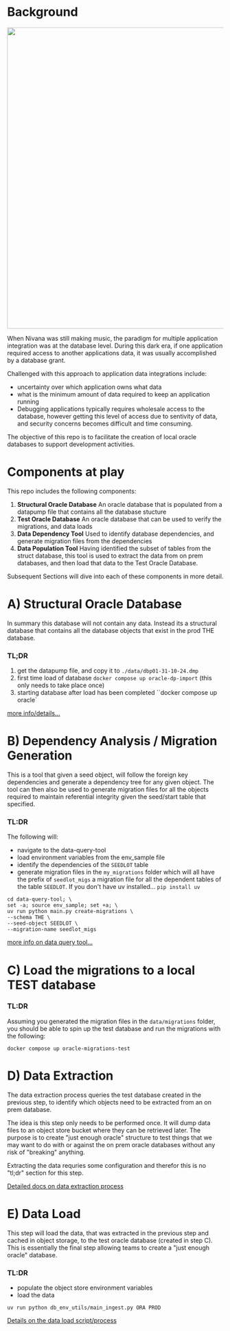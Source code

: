 # Background

<img src="https://lh3.googleusercontent.com/pw/AP1GczOiFckwC6jkI7XcZEJlDDQpFH0xLF5jajiijcry_9f7sn0O_1HSWMW8SQLLvtjXV_UMiSDiB5MSh_up4jE3DaqUbPs-ucSNq4P3IkT0YMAlvwtsKH_T1YY3xQeG1LTniYcc4L5f16DlkFeQTuP9Hq_Gcw=w1306-h589-s-no-gm?authuser=0" width="700px">

When Nivana was still making music, the paradigm for multiple application integration
was at the database level.  During this dark era, if one application required access
to another applications data, it was usually accomplished by a database grant.

Challenged with this approach to application data integrations include:
* uncertainty over which application owns what data
* what is the minimum amount of data required to keep an application running
* Debugging applications typically requires wholesale access to the database, however
getting this level of access due to sentivity of data, and security concerns becomes
difficult and time consuming.

The objective of this repo is to facilitate the creation of local oracle databases to
support development activities.

# Components at play

This repo includes the following components:
1. **Structural Oracle Database** An oracle database that is populated from a datapump file that contains all
    the database stucture
1. **Test Oracle Database** An oracle database that can be used to verify the
    migrations, and data loads
1. **Data Dependency Tool** Used to identify database dependencies, and generate migration
    files from the dependencies
1. **Data Population Tool** Having identified the subset of tables from the struct
    database, this tool is used to extract the data from on prem databases, and
    then load that data to the Test Oracle Database.

Subsequent Sections will dive into each of these components in more detail.

# A) Structural Oracle Database

In summary this database will not contain any data.  Instead its a structural
database that contains all the database objects that exist in the prod THE
database.

### TL;DR

1. get the datapump file, and copy it to `./data/dbp01-31-10-24.dmp`
2. first time load of database `docker compose up oracle-dp-import`  (this only needs to take place once)
3. starting database after load has been completed ``docker compose up oracle`

[more info/details...](docs/struct_db.md)

# B) Dependency Analysis / Migration Generation

This is a tool that given a seed object, will follow the foreign key dependencies
and generate a dependency tree for any given object.  The tool can then also
be used to generate migration files for all the objects required to maintain
referential integrity given the seed/start table that specified.

### TL:DR

The following will:
* navigate to the data-query-tool
* load environment variables from the env_sample file
* identify the dependencies of the `SEEDLOT` table
* generate migration files in the `my_migrations` folder which will all have
    the prefix of `seedlot_migs`
     a migration file for all the dependent tables of the table `SEEDLOT`.
If you don't have uv installed... `pip install uv`

```
cd data-query-tool; \
set -a; source env_sample; set +a; \
uv run python main.py create-migrations \
--schema THE \
--seed-object SEEDLOT \
--migration-name seedlot_migs
```

[more info on data query tool...](docs/data_query_tool.md)

# C) Load the migrations to a local TEST database

### TL:DR

Assuming you generated the migration files in the `data/migrations` folder, you
should be able to spin up the test database and run the migrations with the
following:

`docker compose up oracle-migrations-test`

# D) Data Extraction

The data extraction process queries the test database created in the previous
step, to identify which objects need to be extracted from an on prem database.

The idea is this step only needs to be performed once.  It will dump data files
to an object store bucket where they can be retrieved later.  The purpose is
to create "just enough oracle" structure to test things that we may want to do
with or against the on prem oracle databases without any risk of "breaking"
anything.

Extracting the data requries some configuration and therefor this is no "tl;dr"
section for this step.

[Detailed docs on data extraction process](docs/data_extraction.md)

# E) Data Load

This step will load the data, that was extracted in the previous step and
cached in object storage, to the test oracle database (created in step C).  This
is essentially the final step allowing teams to create a "just enough oracle"
database.

### TL:DR

* populate the object store environment variables
* load the data

`uv run python db_env_utils/main_ingest.py ORA PROD`

[Details on the data load script/process](docs/data_load.md)
















